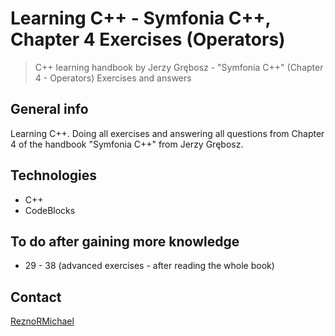 # Learning C++ - Symfonia C++, Chapter 4 Exercises (Operators)

> C++ learning handbook by Jerzy Grębosz - "Symfonia C++" (Chapter 4 - Operators) Exercises and answers

## General info

Learning C++. Doing all exercises and answering all questions from Chapter 4 of the handbook "Symfonia C++" from Jerzy Grębosz.

## Technologies

* C++
* CodeBlocks

## To do after gaining more knowledge

* 29 - 38 (advanced exercises - after reading the whole book)

## Contact

[ReznoRMichael](https://github.com/ReznoRMichael)